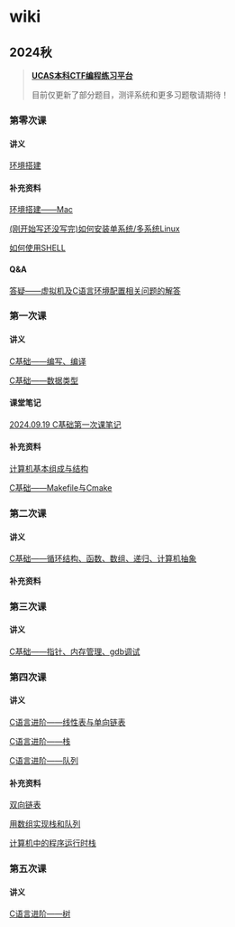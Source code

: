 # wiki

## 2024秋

> [**UCAS本科CTF编程练习平台**](https://ucas-ctf.github.io/Coding)
> 
> 目前仅更新了部分题目，测评系统和更多习题敬请期待！

### 第零次课

#### 讲义

[环境搭建](https://ucas-ctf.github.io/posts/env)

#### 补充资料

[环境搭建——Mac](https://ucas-ctf.github.io/posts/setup-env-on-macOS)

[(刚开始写还没写完)如何安装单系统/多系统Linux](https://ucas-ctf.github.io/posts/env_2)

[如何使用SHELL](https://ucas-ctf.github.io/posts/how-to-use-shell)

#### Q&A

[答疑——虚拟机及C语言环境配置相关问题的解答](https://ucas-ctf.github.io/posts/qa_1)

### 第一次课

#### 讲义

[C基础——编写、编译](https://ucas-ctf.github.io/posts/c_s0)

[C基础——数据类型](https://ucas-ctf.github.io/posts/c_s1)

#### 课堂笔记

[2024.09.19 C基础第一次课笔记](https://ucas-ctf.github.io/posts/c_s1_notes)

#### 补充资料

[计算机基本组成与结构](https://ucas-ctf.github.io/posts/ca)

[C基础——Makefile与Cmake](https://ucas-ctf.github.io/posts/make)

### 第二次课

#### 讲义

[C基础——循环结构、函数、数组、递归、计算机抽象](https://ucas-ctf.github.io/posts/c_s2)

#### 补充资料

### 第三次课

#### 讲义

[C基础——指针、内存管理、gdb调试](https://ucas-ctf.github.io/posts/c_s3)

### 第四次课

#### 讲义

[C语言进阶——线性表与单向链表](https://ucas-ctf.github.io/posts/ds_s1)

[C语言进阶——栈](https://ucas-ctf.github.io/posts/ds_s2)

[C语言进阶——队列](https://ucas-ctf.github.io/posts/ds_s3)

#### 补充资料

[双向链表](https://ucas-ctf.github.io/posts/ds_ex1)

[用数组实现栈和队列](https://ucas-ctf.github.io/posts/ds_ex2)

[计算机中的程序运行时栈](https://ucas-ctf.github.io/posts/ds_ex3)

### 第五次课

#### 讲义

[C语言进阶——树](https://ucas-ctf.github.io/posts/ds_s4)
